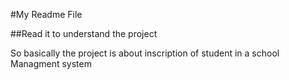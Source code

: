 #My Readme  File

##Read it to understand the project

So basically the project is about inscription of student in a school Managment system 

